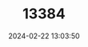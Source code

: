 ---
title: "13384"
category: "Glyphonycteris sylvestris"
draft: false
date: 2024-02-22 13:03:50
languages:
  English: ["Tricolored Bat", "Tri-colored Big-eared Bat"]
---